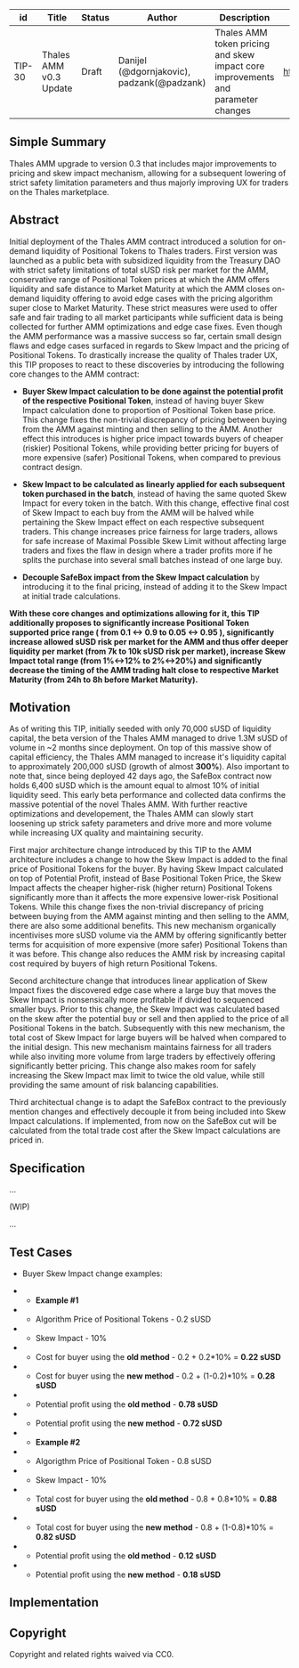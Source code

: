 | id | Title | Status | Author | Description | Discussions to | Created |
| ----------- | ----------- | ----------- | ----------- | ----------- | ----------- | ----------- |
| TIP-30 | Thales AMM v0.3 Update | Draft | Danijel (@dgornjakovic), padzank(@padzank) | Thales AMM token pricing and skew impact core improvements and parameter changes | https://discord.gg/8bzFdpGTrp | 2022-02-21
 
## Simple Summary

Thales AMM upgrade to version 0.3 that includes major improvements to pricing and skew impact mechanism, allowing for a subsequent lowering of strict safety limitation parameters and thus majorly improving UX for traders on the Thales marketplace.

## Abstract

Initial deployment of the Thales AMM contract introduced a solution for on-demand liquidity of Positional Tokens to Thales traders. First version was launched as a public beta with subsidized liquidity from the Treasury DAO with strict safety limitations of total sUSD risk per market for the AMM, conservative range of Positional Token prices at which the AMM offers liquidity and safe distance to Market Maturity at which the AMM closes on-demand liquidity offering to avoid edge cases with the pricing algorithm super close to Market Maturity. These strict measures were used to offer safe and fair trading to all market participants while sufficient data is being collected for further AMM optimizations and edge case fixes. Even though the AMM performance was a massive success so far, certain small design flaws and edge cases surfaced in regards to Skew Impact and the pricing of Positional Tokens. To drastically increase the quality of Thales trader UX, this TIP proposes to react to these discoveries by introducing the following core changes to the AMM contract:

 -  **Buyer Skew Impact calculation to be done against the potential profit of the respective Positional Token**, instead of having buyer Skew Impact calculation done to proportion of Positional Token base price. This change fixes the non-trivial discrepancy of pricing between buying from the AMM against minting and then selling to the AMM. Another effect this introduces is higher price impact towards buyers of cheaper (riskier) Positional Tokens, while providing better pricing for buyers of more expensive (safer) Positional Tokens, when compared to previous contract design.

 - **Skew Impact to be calculated as linearly applied for each subsequent token purchased in the batch**, instead of having the same quoted Skew Impact for every token in the batch. With this change, effective final cost of Skew Impact to each buy from the AMM will be halved while pertaining the Skew Impact effect on each respective subsequent traders. This change increases price fairness for large traders, allows for safe increase of Maximal Possible Skew Limit without affecting large traders and fixes the flaw in design where a trader profits more if he splits the purchase into several small batches instead of one large buy.

- **Decouple SafeBox impact from the Skew Impact calculation** by introducing it to the final pricing, instead of adding it to the Skew Impact at initial trade calculations.

**With these core changes and optimizations allowing for it, this TIP additionally proposes to significantly increase Positional Token supported price range ( from 0.1 <-> 0.9 to 0.05 <-> 0.95 ), significantly increase allowed sUSD risk per market for the AMM and thus offer deeper liquidity per market (from 7k to 10k sUSD risk per market), increase Skew Impact total range (from 1%<->12% to 2%<->20%) and significantly decrease the timing of the AMM trading halt close to respective Market Maturity (from 24h to 8h before Market Maturity).**

## Motivation

As of writing this TIP, initially seeded with only 70,000 sUSD of liquidity capital, the beta version of the Thales AMM managed to drive 1.3M sUSD of volume in ~2 months since deployment. On top of this massive show of capital efficiency, the Thales AMM managed to increase it's liquidity capital to approximately 200,000 sUSD (growth of almost **300%**). Also important to note that, since being deployed 42 days ago, the SafeBox contract now holds 6,400 sUSD which is the amount equal to almost 10% of initial liquidity seed. This early beta performance and collected data confirms the massive potential of the novel Thales AMM. With further reactive optimizations and developement, the Thales AMM can slowly start loosening up strick safety parameters and drive more and more volume while increasing UX quality and maintaining security.  

First major architecture change introduced by this TIP to the AMM architecture includes a change to how the Skew Impact is added to the final price of Positional Tokens for the buyer. By having Skew Impact calculated on top of Potential Profit, instead of Base Positional Token Price, the Skew Impact affects the cheaper higher-risk (higher return) Positional Tokens significantly more than it affects the more expensive lower-risk Positional Tokens. While this change fixes the non-trivial discrepancy of pricing between buying from the AMM against minting and then selling to the AMM, there are also some additional benefits. This new mechanism organically incentivises more sUSD volume via the AMM by offering significantly better terms for acquisition of more expensive (more safer) Positional Tokens than it was before. This change also reduces the AMM risk by increasing capital cost required by buyers of high return Positional Tokens.  
  
Second architecture change that introduces linear application of Skew Impact fixes the discovered edge case where a large buy that moves the Skew Impact is nonsensically more profitable if divided to sequenced smaller buys. Prior to this change, the Skew Impact was calculated based on the skew after the potential buy or sell and then applied to the price of all Positional Tokens in the batch. Subsequently with this new mechanism, the total cost of Skew Impact for large buyers will be halved when compared to the initial design. This new mechanism maintains fairness for all traders while also inviting more volume from large traders by effectively offering significantly better pricing. This change also makes room for safely increasing the Skew Impact max limit to twice the old value, while still providing the same amount of risk balancing capabilities.  
  
Third architectual change is to adapt the SafeBox contract to the previously mention changes and effectively decouple it from being included into Skew Impact calculations. If implemented, from now on the SafeBox cut will be calculated from the total trade cost after the Skew Impact calculations are priced in.

## Specification

...  
  
(WIP)
  
...  
  

## Test Cases

 - Buyer Skew Impact change examples:  

 - - **Example #1**
 - - Algorithm Price of Positional Tokens - 0.2 sUSD
 - - Skew Impact - 10%
 - - Cost for buyer using the **old method** - 0.2 + 0.2*10% = **0.22 sUSD**
 - - Cost for buyer using the **new method** - 0.2 + (1-0.2)*10% = **0.28 sUSD**  
 - - Potential profit using the **old method** - **0.78 sUSD**
 - - Potential profit using the **new method** - **0.72 sUSD**  

  
- - **Example #2**
 - - Algorigthm Price of Positional Token - 0.8 sUSD
 - - Skew Impact - 10%
 - - Total cost for buyer using the **old method** - 0.8 + 0.8*10% = **0.88 sUSD**
 - - Total cost for buyer using the **new method** - 0.8 + (1-0.8)*10% = **0.82 sUSD**
 - - Potential profit using the **old method** - **0.12 sUSD**
 - - Potential profit using the **new method** - **0.18 sUSD**

## Implementation


## Copyright
 
Copyright and related rights waived via CC0.
